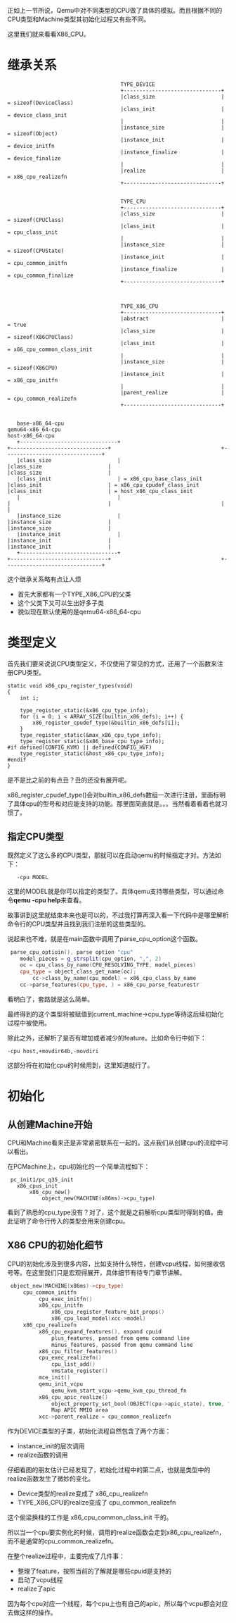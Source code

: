 正如上一节所说，Qemu中对不同类型的CPU做了具体的模拟。而且根据不同的CPU类型和Machine类型其初始化过程又有些不同。

这里我们就来看看X86_CPU。

# 继承关系

```
                                    TYPE_DEVICE
                                    +-------------------------------+
                                    |class_size                     | = sizeof(DeviceClass)
                                    |class_init                     | = device_class_init
                                    |                               |
                                    |instance_size                  | = sizeof(Object)
                                    |instance_init                  | = device_initfn
                                    |instance_finalize              | = device_finalize
                                    |                               |
                                    |realize                        | = x86_cpu_realizefn
                                    +-------------------------------+


                                    TYPE_CPU
                                    +-------------------------------+
                                    |class_size                     | = sizeof(CPUClass)
                                    |class_init                     | = cpu_class_init
                                    |                               |
                                    |instance_size                  | = sizeof(CPUState)
                                    |instance_init                  | = cpu_common_initfn
                                    |instance_finalize              | = cpu_common_finalize
                                    +-------------------------------+



                                    TYPE_X86_CPU
                                    +-------------------------------+
                                    |abstract                       | = true
                                    |class_size                     | = sizeof(X86CPUClass)
                                    |class_init                     | = x86_cpu_common_class_init
                                    |                               |
                                    |instance_size                  | = sizeof(X86CPU)
                                    |instance_init                  | = x86_cpu_initfn
                                    |                               |
                                    |parent_realize                 | = cpu_common_realizefn
                                    +-------------------------------+


   base-x86_64-cpu                                                    qemu64-x86_64-cpu                                                   host-x86_64-cpu
   +-------------------------------+                                  +-------------------------------+                                   +-------------------------------+
   |class_size                     |                                  |class_size                     |                                   |class_size                     |
   |class_init                     | = x86_cpu_base_class_init        |class_init                     | = x86_cpu_cpudef_class_init       |class_init                     | = host_x86_cpu_class_init
   |                               |                                  |                               |                                   |                               |
   |instance_size                  |                                  |instance_size                  |                                   |instance_size                  |
   |instance_init                  |                                  |instance_init                  |                                   |instance_init                  |
   +-------------------------------+                                  +-------------------------------+                                   +-------------------------------+
```

这个继承关系略有点让人烦

  * 首先大家都有一个TYPE_X86_CPU的父类
  * 这个父类下又可以生出好多子类
  * 貌似现在默认使用的是qemu64-x86_64-cpu

# 类型定义

首先我们要来说说CPU类型定义，不仅使用了常见的方式，还用了一个函数来注册CPU类型。

```
static void x86_cpu_register_types(void)
{
    int i;

    type_register_static(&x86_cpu_type_info);
    for (i = 0; i < ARRAY_SIZE(builtin_x86_defs); i++) {
        x86_register_cpudef_type(&builtin_x86_defs[i]);
    }
    type_register_static(&max_x86_cpu_type_info);
    type_register_static(&x86_base_cpu_type_info);
#if defined(CONFIG_KVM) || defined(CONFIG_HVF)
    type_register_static(&host_x86_cpu_type_info);
#endif
}
```

是不是比之前的有点丑？丑的还没有展开呢。

x86_register_cpudef_type()会对builtin_x86_defs数组一次进行注册，里面标明了具体cpu的型号和对应能支持的功能。那里面简直就是。。。当然看着看着也就习惯了。

## 指定CPU类型

既然定义了这么多的CPU类型，那就可以在启动qemu的时候指定才对。方法如下：

```
   -cpu MODEL
```

这里的MODEL就是你可以指定的类型了。具体qemu支持哪些类型，可以通过命令**qemu -cpu help**来查看。

故事讲到这里就结束本来也是可以的，不过我打算再深入看一下代码中是哪里解析命令行的CPU类型并且找到我们注册的这些类型的。

说起来也不难，就是在main函数中调用了parse_cpu_option这个函数。

```cpp
 parse_cpu_optioin(), parse option "cpu"
    model_pieces = g_strsplit(cpu_option, ",", 2)
    oc = cpu_class_by_name(CPU_RESOLVING_TYPE, model_pieces)
    cpu_type = object_class_get_name(oc);
        cc->class_by_name(cpu_model) = x86_cpu_class_by_name
    cc->parse_features(cpu_type, ) = x86_cpu_parse_featurestr
```

看明白了，套路就是这么简单。

最终得到的这个类型将被赋值到current_machine->cpu_type等待这后续初始化过程中被使用。

除此之外，还解析了是否有增加或者减少的feature。比如命令行中如下：

```
-cpu host,+movdir64b,-movdiri
```

这部分将在初始化cpu的时候用到，这里知道就行了。

# 初始化

## 从创建Machine开始

CPU和Machine看来还是非常紧密联系在一起的。这点我们从创建cpu的流程中可以看出。

在PCMachine上，cpu初始化的一个简单流程如下：

```
 pc_init1/pc_q35_init
   x86_cpus_init
       x86_cpu_new()
           object_new(MACHINE(x86ms)->cpu_type)
```

看到了熟悉的cpu_type没有？对了，这个就是之前解析cpu类型时得到的值。由此证明了命令行传入的类型会用来创建cpu。

## X86 CPU的初始化细节

CPU的初始化涉及到很多内容，比如支持什么特性，创建vcpu线程，如何接收信号等。在这里我们只是宏观得展开，具体细节有待专门章节讲解。

```cpp
 object_new(MACHINE(x86ms)->cpu_type)
     cpu_common_initfn
          cpu_exec_initfn()
          x86_cpu_initfn
              x86_cpu_register_feature_bit_props()
              x86_cpu_load_model(xcc->model)
     x86_cpu_realizefn
          x86_cpu_expand_features(), expand cpuid
              plus_features, passed from qemu command line
              minus_features, passed from qemu command line
          x86_cpu_filter_features()
          cpu_exec_realizefn()
              cpu_list_add()
              vmstate_register()
          mce_init()
          qemu_init_vcpu
              qemu_kvm_start_vcpu->qemu_kvm_cpu_thread_fn
          x86_cpu_apic_realize()
              object_property_set_bool(OBJECT(cpu->apic_state), true, "realized",)
              Map APIC MMIO area
          xcc->parent_realize = cpu_common_realizefn
```

作为DEVICE类型的子类，初始化流程自然包含了两个方面：

  * instance_init的层次调用
  * realize函数的调用

仔细看图的朋友估计已经发现了，初始化过程中的第二点，也就是类型中的realize函数发生了微妙的变化。

  * Device类型的realize变成了 x86_cpu_realizefn
  * TYPE_X86_CPU的realize变成了 cpu_common_realizefn

这个偷梁换柱的工作是 x86_cpu_common_class_init 干的。

所以当一个cpu要实例化的时候，调用的realize函数会走到x86_cpu_realizefn，而不是通常的cpu_common_realizefn。

在整个realize过程中，主要完成了几件事：

  * 整理了feature，按照当前的了解就是哪些cpuid是支持的
  * 启动了vcpu线程
  * realize了apic

因为每个cpu对应一个线程，每个cpu上也有自己的apic，所以每个vcpu都会对应去做这样的操作。
